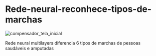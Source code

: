 # Rede-neural-reconhece-tipos-de-marchas
![compensador_tela_inicial](https://user-images.githubusercontent.com/48840280/Rede-neural-reconhece-tipos-de-marchas)


Rede neural multilayers diferencia 6 tipos de marchas de pessoas saudáveis e amputadas
